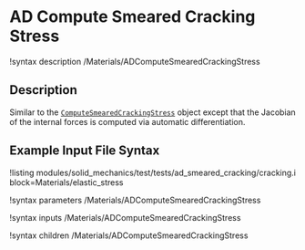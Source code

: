 # AD Compute Smeared Cracking Stress

!syntax description /Materials/ADComputeSmearedCrackingStress

## Description
Similar to the [`ComputeSmearedCrackingStress`](/ComputeSmearedCrackingStress.md) object
except that the Jacobian of the internal forces is computed via automatic differentiation.

## Example Input File Syntax

!listing modules/solid_mechanics/test/tests/ad_smeared_cracking/cracking.i block=Materials/elastic_stress

!syntax parameters /Materials/ADComputeSmearedCrackingStress

!syntax inputs /Materials/ADComputeSmearedCrackingStress

!syntax children /Materials/ADComputeSmearedCrackingStress
